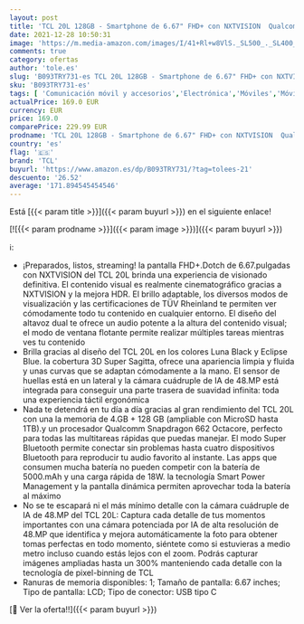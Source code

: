 ```yaml
---
layout: post
title: 'TCL 20L 128GB - Smartphone de 6.67" FHD+ con NXTVISION  Qualcomm Snapdragon 662  4GB/128GB Ampliable MicroSD  Dual SIM  Cámaras 48MP+8MP+2MP+2MP  Batería 5000mAh  Android 11  Negro'
date: 2021-12-28 10:50:31
image: 'https://m.media-amazon.com/images/I/41+Rl+w8VlS._SL500_._SL400_.jpg'
comments: true
category: ofertas
author: 'tole.es'
slug: 'B093TRY731-es TCL 20L 128GB - Smartphone de 6.67" FHD+ con NXTVISION...'
sku: 'B093TRY731-es'
tags: [ 'Comunicación móvil y accesorios','Electrónica','Móviles','Móviles y smartphones libres','android','tcl', ]
actualPrice: 169.0 EUR
currency: EUR
price: 169.0
comparePrice: 229.99 EUR
prodname: 'TCL 20L 128GB - Smartphone de 6.67" FHD+ con NXTVISION  Qualcomm Snapdragon 662  4GB/128GB Ampliable MicroSD  Dual SIM  Cámaras 48MP+8MP+2MP+2MP  Batería 5000mAh  Android 11  Negro'
country: 'es'
flag: '🇪🇸'
brand: 'TCL'
buyurl: 'https://www.amazon.es/dp/B093TRY731/?tag=tolees-21'
descuento: '26.52'
average: '171.894545454546'
---
```


Está [{{< param title >}}]({{< param buyurl >}}) en el siguiente enlace!

[![{{< param prodname >}}]({{< param image >}})]({{< param buyurl >}})

ℹ️:

- ¡Preparados, listos, streaming! la pantalla FHD+.Dotch de 6.67.pulgadas con NXTVISION del TCL 20L brinda una experiencia de visionado definitiva. El contenido visual es realmente cinematográfico gracias a NXTVISION y la mejora HDR. El brillo adaptable, los diversos modos de visualización y las certificaciones de TÜV Rheinland te permiten ver cómodamente todo tu contenido en cualquier entorno. El diseño del altavoz dual te ofrece un audio potente a la altura del contenido visual; el modo de ventana flotante permite realizar múltiples tareas mientras ves tu contenido
- Brilla gracias al diseño del TCL 20L en los colores Luna Black y Eclipse Blue. la cobertura 3D Super Sagitta, ofrece una apariencia limpia y fluida y unas curvas que se adaptan cómodamente a la mano. El sensor de huellas está en un lateral y la cámara cuádruple de IA de 48.MP está integrada para conseguir una parte trasera de suavidad infinita: toda una experiencia táctil ergonómica
- Nada te detendrá en tu día a día gracias al gran rendimiento del TCL 20L con una la memoria de 4.GB + 128 GB (ampliable con MicroSD hasta 1TB).y un procesador Qualcomm Snapdragon 662 Octacore, perfecto para todas las multitareas rápidas que puedas manejar. El modo Super Bluetooth permite conectar sin problemas hasta cuatro dispositivos Bluetooth para reproducir tu audio favorito al instante. Las apps que consumen mucha batería no pueden competir con la batería de 5000.mAh y una carga rápida de 18W. la tecnología Smart Power Management y la pantalla dinámica permiten aprovechar toda la batería al máximo
- No se te escapará ni el más mínimo detalle con la cámara cuádruple de IA de 48.MP del TCL 20L: Captura cada detalle de tus momentos importantes con una cámara potenciada por IA de alta resolución de 48.MP que identifica y mejora automáticamente la foto para obtener tomas perfectas en todo momento, siéntete como si estuvieras a medio metro incluso cuando estás lejos con el zoom. Podrás capturar imágenes ampliadas hasta un 300% manteniendo cada detalle con la tecnología de pixel-binning de TCL
- Ranuras de memoria disponibles: 1; Tamaño de pantalla: 6.67 inches; Tipo de pantalla: LCD; Tipo de conector: USB tipo C

[🛒 Ver la oferta!!]({{< param buyurl >}})

